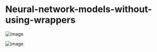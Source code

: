 # Neural-network-models-without-using-wrappers

![image](https://github.com/hanfei1986/Neural-network-models-without-using-wrappers/assets/59255164/f1f760fd-a4ae-4804-a602-17204838f2fc)

![image](https://github.com/hanfei1986/Neural-network-models-without-using-wrappers/assets/59255164/a899b816-3ad4-4976-9e7a-0d544ca2eb86)





